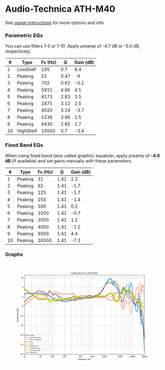 # Audio-Technica ATH-M40
See [usage instructions](https://github.com/jaakkopasanen/AutoEq#usage) for more options and info.

### Parametric EQs
You can use filters 1-5 or 1-10. Apply preamp of -4.7 dB or -5.0 dB, respectively.

|   # | Type      |   Fc (Hz) |    Q |   Gain (dB) |
|-----|-----------|-----------|------|-------------|
|   1 | LowShelf  |       105 | 0.7  |         8.4 |
|   2 | Peaking   |        51 | 0.47 |        -9   |
|   3 | Peaking   |       702 | 0.63 |        -0.1 |
|   4 | Peaking   |      5915 | 4.66 |         4.1 |
|   5 | Peaking   |      8173 | 2.83 |         3.5 |
|   6 | Peaking   |      2875 | 3.12 |         2.5 |
|   7 | Peaking   |      4020 | 3.14 |        -3.7 |
|   8 | Peaking   |      5236 | 3.96 |         1.5 |
|   9 | Peaking   |      9430 | 2.65 |         1.7 |
|  10 | HighShelf |     10000 | 0.7  |        -3.4 |

### Fixed Band EQs
When using fixed band (also called graphic) equalizer, apply preamp of **-4.0 dB** (if available) and set gains manually with these parameters.

|   # | Type    |   Fc (Hz) |    Q |   Gain (dB) |
|-----|---------|-----------|------|-------------|
|   1 | Peaking |        31 | 1.41 |         2.2 |
|   2 | Peaking |        62 | 1.41 |        -1.7 |
|   3 | Peaking |       125 | 1.41 |        -1.7 |
|   4 | Peaking |       250 | 1.41 |        -1.4 |
|   5 | Peaking |       500 | 1.41 |         0.2 |
|   6 | Peaking |      1000 | 1.41 |        -0.7 |
|   7 | Peaking |      2000 | 1.41 |         1.2 |
|   8 | Peaking |      4000 | 1.41 |        -1.2 |
|   9 | Peaking |      8000 | 1.41 |         4.4 |
|  10 | Peaking |     16000 | 1.41 |        -7.3 |

### Graphs
![](./Audio-Technica%20ATH-M40.png)
